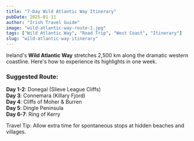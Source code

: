 ```yaml
---
title: "7-Day Wild Atlantic Way Itinerary"
pubDate: 2025-01-11
author: "Irish Travel Guide"
image: "wild-atlantic-way-route-1.jpg"
tags: ["Wild Atlantic Way", "Road Trip", "West Coast", "Itinerary"]
slug: "wild-atlantic-way-itinerary"
---
```


Ireland's **Wild Atlantic Way** stretches 2,500 km along the dramatic western coastline. Here's how to experience its highlights in one week.

### Suggested Route:

**Day 1-2**: Donegal (Slieve League Cliffs)  
**Day 3**: Connemara (Killary Fjord)  
**Day 4**: Cliffs of Moher & Burren  
**Day 5**: Dingle Peninsula  
**Day 6-7**: Ring of Kerry

Travel Tip: Allow extra time for spontaneous stops at hidden beaches and villages.
